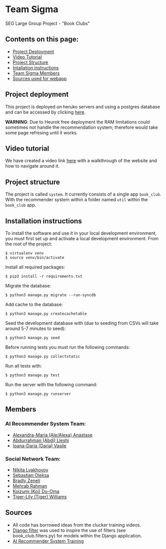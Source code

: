# Team Sigma
SEG Large Group Project - "Book Clubs"

## Contents on this page:
- [Project Deployment](#Project-deployment)
- [Video Tutorial](#Video-tutorial)
- [Project Structure](#Project-structure)
- [Intallation instructions](#Installation-instructions)
- [Team Sigma Members](#Members)
- [Sources used for webapp](#Sources)


## Project deployment 
This project is deployed on heruko servers and using a postgres database and can be accessed by clicking [here](https://serene-sierra-57898.herokuapp.com/).

**WARNING**: Due to Heurok free deployment the RAM limitations could sometimes not handle the recommendation system; therefore would take some page refresing until it works.

## Video tutorial
We have created a video link [here](https://www.youtube.com/watch?v=FDh0NJu4GA8) with a walkthrough of the website and how to navigate around it.

## Project structure
The project is called `system`.  It currently consists of a single app `book_club`. With the recommender system within a folder named `util` within the `book_club` app.

## Installation instructions
To install the software and use it in your local development environment, you must first set up and activate a local development environment.  From the root of the project:

```
$ virtualenv venv
$ source venv/bin/activate
```

Install all required packages:

```
$ pip3 install -r requirements.txt
```

Migrate the database:
```
$ python3 manage.py migrate --run-syncdb
```

Add cache to the database:
```
$ python3 manage.py createcachetable
```

Seed the development database with (due to seeding from CSVs will take around 5-7 minutes to seed):

```
$ python3 manage.py seed
```

Before running tests you must run the following commands:

```
$ python3 manage.py collectstatic
```

Run all tests with:
```
$ python3 manage.py test
```

Run the server with the following command:
```
$ python3 manage.py runserver
```

## Members

### AI Recommender System Team:
- [Alexandra-Maria (Ale/Alexa) Anastase](https://github.com/Alekz4444)
- [Abdurrahman (Abdi) Lleshi](https://github.com/a-lleshi)
- [Ioana-Daria (Daria) Vasile](https://github.com/dariavasile)

### Social Network Team:
- [Nikita Lyakhovoy](https://github.com/Nikitich2033)
- [Sebastian Oleksa](https://github.com/ramzes222)
- [Bradly Zeneli](https://github.com/skp9921)
- [Mehrab Rahman](https://github.com/Mehrab8832)
- [Koizumi (Koi) Do-Oma](https://github.com/Koizumi02)
- [Tiger-Lily (Tiger) Williams](https://github.com/K20066796)

## Sources

- All code has borrowed ideas from the clucker training videos.
- [Django filter](https://django-filter.readthedocs.io/en/stable/index.html) was used to inspire the use of filters (see book_club.filters.py) for models within the Django application.
- [AI Recommender System Training](https://www.linkedin.com/learning/building-recommender-systems-with-machine-learning-and-ai/recommender-engine-walkthrough-part-1)
